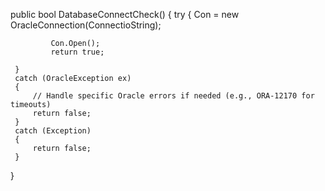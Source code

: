  public bool DatabaseConnectCheck()
 {
     try
     {
         Con = new OracleConnection(ConnectioString);
        
             Con.Open();
             return true;
        
     }
     catch (OracleException ex)
     {
         // Handle specific Oracle errors if needed (e.g., ORA-12170 for timeouts)
         return false;
     }
     catch (Exception)
     {
         return false;
     }
 }
